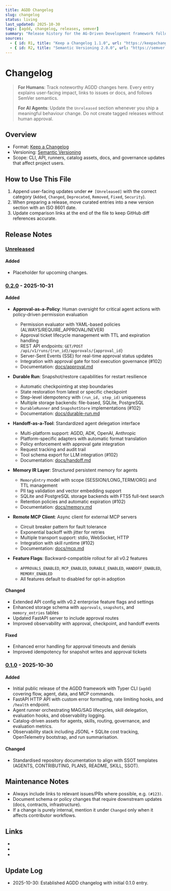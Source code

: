 ```yaml
---
title: AGDD Changelog
slug: changelog
status: living
last_updated: 2025-10-30
tags: [agdd, changelog, releases, semver]
summary: "Release history for the AG-Driven Development framework following Keep a Changelog and SemVer."
sources:
  - { id: R1, title: "Keep a Changelog 1.1.0", url: "https://keepachangelog.com/en/1.1.0/", accessed: "2025-10-30" }
  - { id: R2, title: "Semantic Versioning 2.0.0", url: "https://semver.org/spec/v2.0.0.html", accessed: "2025-10-30" }
---
```


# Changelog

> **For Humans**: Track noteworthy AGDD changes here. Every entry explains user-facing impact, links to issues or docs, and follows SemVer semantics.
>
> **For AI Agents**: Update the `Unreleased` section whenever you ship a meaningful behaviour change. Do not create tagged releases without human approval.

## Overview

- Format: [Keep a Changelog][keepachangelog]
- Versioning: [Semantic Versioning][semver]
- Scope: CLI, API, runners, catalog assets, docs, and governance updates that affect project users.

[keepachangelog]: https://keepachangelog.com/en/1.1.0/
[semver]: https://semver.org/spec/v2.0.0.html

## How to Use This File

1. Append user-facing updates under `## [Unreleased]` with the correct category (`Added`, `Changed`, `Deprecated`, `Removed`, `Fixed`, `Security`).
2. When preparing a release, move curated entries into a new version section with an ISO 8601 date.
3. Update comparison links at the end of the file to keep GitHub diff references accurate.

## Release Notes

### [Unreleased]

#### Added
- Placeholder for upcoming changes.

### [0.2.0] - 2025-10-31

#### Added
- **Approval-as-a-Policy**: Human oversight for critical agent actions with policy-driven permission evaluation
  - Permission evaluator with YAML-based policies (ALWAYS/REQUIRE_APPROVAL/NEVER)
  - Approval ticket lifecycle management with TTL and expiration handling
  - REST API endpoints: `GET/POST /api/v1/runs/{run_id}/approvals/{approval_id}`
  - Server-Sent Events (SSE) for real-time approval status updates
  - Integration with approval gate for tool execution governance (#102)
  - Documentation: [docs/approval.md](./docs/approval.md)

- **Durable Run**: Snapshot/restore capabilities for restart resilience
  - Automatic checkpointing at step boundaries
  - State restoration from latest or specific checkpoint
  - Step-level idempotency with `(run_id, step_id)` uniqueness
  - Multiple storage backends: file-based, SQLite, PostgreSQL
  - `DurableRunner` and `SnapshotStore` implementations (#102)
  - Documentation: [docs/durable-run.md](./docs/durable-run.md)

- **Handoff-as-a-Tool**: Standardized agent delegation interface
  - Multi-platform support: AGDD, ADK, OpenAI, Anthropic
  - Platform-specific adapters with automatic format translation
  - Policy enforcement with approval gate integration
  - Request tracking and audit trail
  - Tool schema export for LLM integration (#102)
  - Documentation: [docs/handoff.md](./docs/handoff.md)

- **Memory IR Layer**: Structured persistent memory for agents
  - `MemoryEntry` model with scope (SESSION/LONG_TERM/ORG) and TTL management
  - PII tag validation and vector embedding support
  - SQLite and PostgreSQL storage backends with FTS5 full-text search
  - Retention policies and automatic expiration (#102)
  - Documentation: [docs/memory.md](./docs/memory.md)

- **Remote MCP Client**: Async client for external MCP servers
  - Circuit breaker pattern for fault tolerance
  - Exponential backoff with jitter for retries
  - Multiple transport support: stdio, WebSocket, HTTP
  - Integration with skill runtime (#102)
  - Documentation: [docs/mcp.md](./docs/mcp.md)

- **Feature Flags**: Backward-compatible rollout for all v0.2 features
  - `APPROVALS_ENABLED`, `MCP_ENABLED`, `DURABLE_ENABLED`, `HANDOFF_ENABLED`, `MEMORY_ENABLED`
  - All features default to disabled for opt-in adoption

#### Changed
- Extended API config with v0.2 enterprise feature flags and settings
- Enhanced storage schema with `approvals`, `snapshots`, and `memory_entries` tables
- Updated FastAPI server to include approval routes
- Improved observability with approval, checkpoint, and handoff events

#### Fixed
- Enhanced error handling for approval timeouts and denials
- Improved idempotency for snapshot writes and approval tickets

### [0.1.0] - 2025-10-30

#### Added
- Initial public release of the AGDD framework with Typer CLI (`agdd`) covering flow, agent, data, and MCP commands.
- FastAPI HTTP API with custom error formatting, rate limiting hooks, and `/health` endpoint.
- Agent runner orchestrating MAG/SAG lifecycles, skill delegation, evaluation hooks, and observability logging.
- Catalog-driven assets for agents, skills, routing, governance, and evaluation metrics.
- Observability stack including JSONL + SQLite cost tracking, OpenTelemetry bootstrap, and run summarisation.

#### Changed
- Standardised repository documentation to align with SSOT templates (AGENTS, CONTRIBUTING, PLANS, README, SKILL, SSOT).

## Maintenance Notes

- Always include links to relevant issues/PRs where possible, e.g. `(#123)`.
- Document schema or policy changes that require downstream updates (docs, contracts, infrastructure).
- If a change is purely internal, mention it under `Changed` only when it affects contributor workflows.

## Links

- [Unreleased]: https://github.com/artificial-intelligence-first/agdd/compare/v0.2.0...HEAD
- [0.2.0]: https://github.com/artificial-intelligence-first/agdd/compare/v0.1.0...v0.2.0
- [0.1.0]: https://github.com/artificial-intelligence-first/agdd/releases/tag/v0.1.0

## Update Log

- 2025-10-30: Established AGDD changelog with initial 0.1.0 entry.

